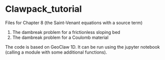 # Clawpack_tutorial
Files for Chapter 8 (the Saint-Venant equations with a source term)

1. The dambreak problem for a frictionless sloping bed
2. The dambreak problem for a Coulomb material

The code is based on GeoClaw 1D. It can be run using the jupyter notebook (calling a module with some additional functions).
